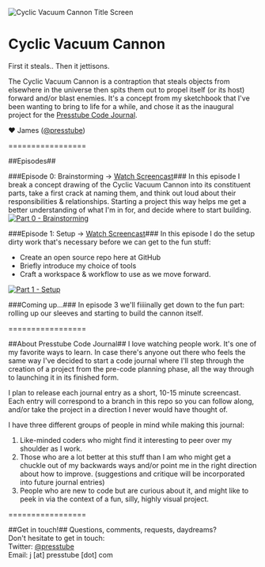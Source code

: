 ![Cyclic Vacuum Cannon Title Screen](http://presstube.com/cyclic-vacuum-cannon/img/cvc-dark-title-screen.jpg)

Cyclic Vacuum Cannon
====================
First it steals.. Then it jettisons.

The Cyclic Vacuum Cannon is a contraption that steals objects from elsewhere in the universe then spits them out to propel itself (or its host) forward and/or blast enemies. It's a concept from my sketchbook that I've been wanting to bring to life for a while, and chose it as the inaugural project for the [Presstube Code Journal](#about-presstube-code-journal "About Presstube Code Journal").

<!-- You can find out more about the Cyclic Vacuum Cannon at [its other home at Presstube](http://presstube.com/cyclic-vacuum-cannon "Cyclic Vacuum Cannon at Presstube"). -->

♥ James ([@presstube](http://twitter.com/presstube "Presstube on Twitter"))


=================


##Episodes##

###Episode 0: Brainstorming → [Watch Screencast](https://vimeo.com/48454761 "Watch Episode 0: Brainstorming on Vimeo")###
In this episode I break a concept drawing of the Cyclic Vacuum Cannon into its constituent parts, take a first crack at naming them, and think out loud about their responsibilities & relationships. Starting a project this way helps me get a better understanding of what I'm in for, and decide where to start building.
[![Part 0 - Brainstorming](http://presstube.com/cyclic-vacuum-cannon/img/vimeo-screenshot-part-0.jpg)](https://vimeo.com/48454761 "Watch Episode 0: Brainstorming on Vimeo")





###Episode 1: Setup → [Watch Screencast](https://vimeo.com/50235100 "Watch Episode 1: Setup on Vimeo")###
In this episode I do the setup dirty work that's necessary before we can get to the fun stuff: 

- Create an open source repo here at GitHub 
- Briefly introduce my choice of tools 
- Craft a workspace & workflow to use as we move forward.

[![Part 1 - Setup](http://presstube.com/cyclic-vacuum-cannon/img/vimeo-screenshot-part-1.jpg)](https://vimeo.com/50235100 "Watch Episode 1: Setup on Vimeo")




###Coming up...###
In episode 3 we'll fiiiinally get down to the fun part: rolling up our sleeves and starting to build the cannon itself.


=================


##About Presstube Code Journal##
I love watching people work. It's one of my favorite ways to learn. In case there's anyone out there who feels the same way I've decided to start a code journal where I'll step through the creation of a project from the pre-code planning phase, all the way through to launching it in its finished form.

I plan to release each journal entry as a short, 10-15 minute  screencast. Each entry will correspond to a branch in this repo so you can follow along, and/or take the project in a direction I never would have thought of.

I have three different groups of people in mind while making this journal:

1. Like-minded coders who might find it interesting to peer over my shoulder as I work.
2. Those who are a lot better at this stuff than I am who might get a chuckle out of my backwards ways and/or point me in the right direction about how to improve. (suggestions and critique will be incorporated into future journal entries)
3. People who are new to code but are curious about it, and might like to peek in via the context of a fun, silly, highly visual project.


=================


##Get in touch!##
Questions, comments, requests, daydreams?  
Don't hesitate to get in touch:  
Twitter: [@presstube](http://twitter.com/presstube "Presstube on Twitter")  
Email: j [at] presstube [dot] com




